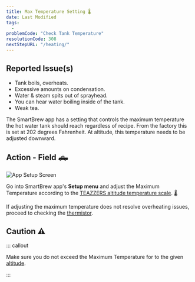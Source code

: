```yaml
---
title: Max Temperature Setting 🌡️
date: Last Modified 
tags:
  - 
problemCode: "Check Tank Temperature"
resolutionCode: 308
nextStepURL: "/heating/"
---
```

## Reported Issue(s)

- Tank boils, overheats.
- Excessive amounts on condensation.
- Water & steam spits out of sprayhead.
- You can hear water boiling inside of the tank.
- Weak tea.

The SmartBrew app has a setting that controls the maximum temperature the hot water tank should reach regardless of recipe. From the factory this is set at 202 degrees Fahrenheit. At altitude, this temperature needs to be adjusted downward.

## Action - Field 🛻

![App Setup Screen](/images/app-setup.png)

Go into SmartBrew app's **Setup menu** and adjust the Maximum Temperature according to the [TEAZZERS altitude temperature scale](/pdf/temp-altitude-scale.pdf). 🌡️

If adjusting the maximum temperature does not resolve overheating issues, proceed to checking the [thermistor](/smartbrew/check-thermistor/).

## Caution ⚠️

::: callout

Make sure you do not exceed the Maximum Temperature for to the given [altitude](/pdf/temp-altitude-scale.pdf).

:::
